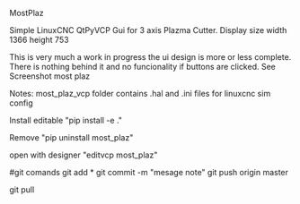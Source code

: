MostPlaz

Simple LinuxCNC QtPyVCP Gui for 3 axis Plazma Cutter. Display size width 1366 height 753

This is very much a work in progress the ui design is more or less complete. There is nothing behind it and no funcionality if buttons are clicked. See Screenshot most plaz

Notes: most_plaz_vcp folder contains .hal and .ini files for linuxcnc sim config

Install editable "pip install -e ."

Remove "pip uninstall most_plaz"

open with designer "editvcp most_plaz"

#git comands
git add *
git commit -m "mesage note"
git push origin master

git pull

